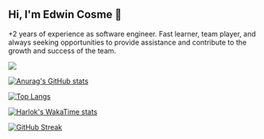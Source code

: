 ## Hi, I'm Edwin Cosme 👋

+2 years of experience as software engineer. Fast learner, team
 player, and always seeking opportunities to provide assistance and contribute to the growth and success of the team.

![](https://komarev.com/ghpvc/?username=adriancosme&style=flat-square)

[![Anurag's GitHub stats](https://github-readme-stats.vercel.app/api?username=adriancosme)](https://github.com/anuraghazra/github-readme-stats)

[![Top Langs](https://github-readme-stats.vercel.app/api/top-langs/?username=adriancosme&show_icons=true&locale=en&layout=compact)](https://github.com/anuraghazra/github-readme-stats)

[![Harlok's WakaTime stats](https://github-readme-stats.vercel.app/api/wakatime?username=adriancosme&locale=en&layout=compact)](https://github.com/anuraghazra/github-readme-stats)

[![GitHub Streak](https://streak-stats.demolab.com/?user=adriancosme)](https://git.io/streak-stats)
